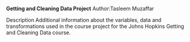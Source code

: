 **Getting and Cleaning Data Project**
Author:Tasleem Muzaffar

Description
Additional information about the variables, data and transformations used in the course project for the Johns Hopkins Getting and Cleaning Data course.
